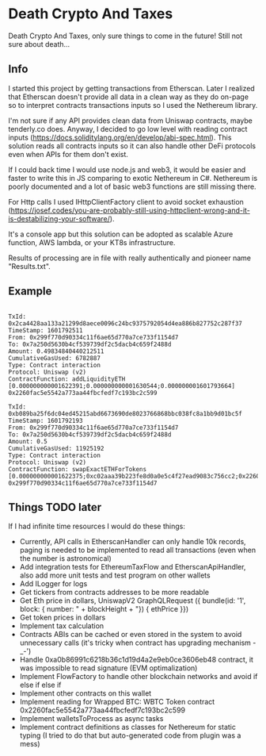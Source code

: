 ﻿
# Death Crypto And Taxes
Death Crypto And Taxes, only sure things to come in the future! Still not sure about death...

## Info
I started this project by getting transactions from Etherscan. Later I realized that Etherscan doesn't provide all data in a clean way as they do on-page so to interpret contracts transactions inputs so I used the Nethereum library. 

I'm not sure if any API provides clean data from Uniswap contracts, maybe tenderly.co does. Anyway, I decided to go low level with reading contract inputs (https://docs.soliditylang.org/en/develop/abi-spec.html). This solution reads all contracts inputs so it can also handle other DeFi protocols even when APIs for them don't exist.

If I could back time I would use node.js and web3, it would be easier and faster to write this in JS comparing to exotic Nethereum in C#. Nethereum is poorly documented and a lot of basic web3 functions are still missing there.

For Http calls I used IHttpClientFactory client to avoid socket exhaustion (https://josef.codes/you-are-probably-still-using-httpclient-wrong-and-it-is-destabilizing-your-software/).

It's a console app but this solution can be adopted as scalable Azure function, AWS lambda, or your KT8s infrastructure.

Results of processing are in file with really authentically and pioneer name "Results.txt".

## Example

```

TxId: 0x2ca4428aa133a21299d8aece0096c24bc9375792054d4ea886b827752c287f37
TimeStamp: 1601792511
From: 0x299f770d90334c11f6ae65d770a7ce733f1154d7
To: 0x7a250d5630b4cf539739df2c5dacb4c659f2488d
Amount: 0.49834840440212511
CumulativeGasUsed: 6782887
Type: Contract interaction
Protocol: Uniswap (v2)
ContractFunction: addLiquidityETH [0.000000000001622391;0.000000000001630544;0.000000001601793664] 0x2260fac5e5542a773aa44fbcfedf7c193bc2c599

TxId: 0xb089ba25f6dc04ed45215abd6673690de8023766868bbc038fc8a1bb9d01bc5f
TimeStamp: 1601792193
From: 0x299f770d90334c11f6ae65d770a7ce733f1154d7
To: 0x7a250d5630b4cf539739df2c5dacb4c659f2488d
Amount: 0.5
CumulativeGasUsed: 11925192
Type: Contract interaction
Protocol: Uniswap (v2)
ContractFunction: swapExactETHForTokens [0.000000000001622375;0xc02aaa39b223fe8d0a0e5c4f27ead9083c756cc2;0x2260fac5e5542a773aa44fbcfedf7c193bc2c599;0.000000001601793317] 0x299f770d90334c11f6ae65d770a7ce733f1154d7
```

## Things TODO later
If I had infinite time resources I would do these things:
- Currently, API calls in EtherscanHandler can only handle 10k records, paging is needed to be implemented to read all transactions (even when the number is astronomical)
- Add integration tests for EthereumTaxFlow and EtherscanApiHandler, also add more unit tests and test program on other wallets
- Add ILogger for logs
- Get tickers from contracts addresses to be more readable
- Get Eth price in dollars, UniswapV2 GraphQLRequest ({ bundle(id: '1', block: { number: " + blockHeight + "}) { ethPrice }})
- Get token prices in dollars
- Implement tax calculation
- Contracts ABIs can be cached or even stored in the system to avoid unnecessary calls (it's tricky when contract has upgrading mechanism -_-')
- Handle 0xa0b86991c6218b36c1d19d4a2e9eb0ce3606eb48 contract, it was impossible to read signature (EVM optimalization)
- Implement FlowFactory to handle other blockchain networks and avoid if else if else if
- Implement other contracts on this wallet
- Implement reading for Wrapped BTC: WBTC Token contract 0x2260fac5e5542a773aa44fbcfedf7c193bc2c599
- Implement walletsToProcess as async tasks
- Implement contract definitions as classes for Nethereum for static typing (I tried to do that but auto-generated code from plugin was a mess)
